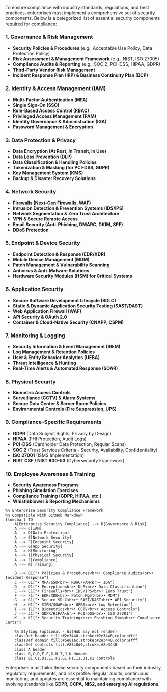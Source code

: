 

To ensure compliance with industry standards, regulations, and best practices, enterprises must implement a comprehensive set of security components. Below is a categorized list of essential security components required for compliance:

### **1. Governance & Risk Management**
   - **Security Policies & Procedures** (e.g., Acceptable Use Policy, Data Protection Policy)
   - **Risk Assessment & Management Framework** (e.g., NIST, ISO 27005)
   - **Compliance Audits & Reporting** (e.g., SOC 2, PCI-DSS, HIPAA, GDPR)
   - **Third-Party Vendor Risk Management**
   - **Incident Response Plan (IRP) & Business Continuity Plan (BCP)**

### **2. Identity & Access Management (IAM)**
   - **Multi-Factor Authentication (MFA)**
   - **Single Sign-On (SSO)**
   - **Role-Based Access Control (RBAC)**
   - **Privileged Access Management (PAM)**
   - **Identity Governance & Administration (IGA)**
   - **Password Management & Encryption**

### **3. Data Protection & Privacy**
   - **Data Encryption (At Rest, In Transit, In Use)**
   - **Data Loss Prevention (DLP)**
   - **Data Classification & Handling Policies**
   - **Tokenization & Masking (for PCI-DSS, GDPR)**
   - **Key Management System (KMS)**
   - **Backup & Disaster Recovery Solutions**

### **4. Network Security**
   - **Firewalls (Next-Gen Firewalls, WAF)**
   - **Intrusion Detection & Prevention Systems (IDS/IPS)**
   - **Network Segmentation & Zero Trust Architecture**
   - **VPN & Secure Remote Access**
   - **Email Security (Anti-Phishing, DMARC, DKIM, SPF)**
   - **DDoS Protection**

### **5. Endpoint & Device Security**
   - **Endpoint Detection & Response (EDR/XDR)**
   - **Mobile Device Management (MDM)**
   - **Patch Management & Vulnerability Scanning**
   - **Antivirus & Anti-Malware Solutions**
   - **Hardware Security Modules (HSM) for Critical Systems**

### **6. Application Security**
   - **Secure Software Development Lifecycle (SDLC)**
   - **Static & Dynamic Application Security Testing (SAST/DAST)**
   - **Web Application Firewall (WAF)**
   - **API Security & OAuth 2.0**
   - **Container & Cloud-Native Security (CNAPP, CSPM)**

### **7. Monitoring & Logging**
   - **Security Information & Event Management (SIEM)**
   - **Log Management & Retention Policies**
   - **User & Entity Behavior Analytics (UEBA)**
   - **Threat Intelligence & Hunting**
   - **Real-Time Alerts & Automated Response (SOAR)**

### **8. Physical Security**
   - **Biometric Access Controls**
   - **Surveillance (CCTV) & Alarm Systems**
   - **Secure Data Center & Server Room Policies**
   - **Environmental Controls (Fire Suppression, UPS)**

### **9. Compliance-Specific Requirements**
   - **GDPR** (Data Subject Rights, Privacy by Design)
   - **HIPAA** (PHI Protection, Audit Logs)
   - **PCI-DSS** (Cardholder Data Protection, Regular Scans)
   - **SOC 2** (Trust Services Criteria - Security, Availability, Confidentiality)
   - **ISO 27001** (ISMS Implementation)
   - **NIST CSF / NIST 800-53** (Cybersecurity Framework)

### **10. Employee Awareness & Training**
   - **Security Awareness Programs**
   - **Phishing Simulation Exercises**
   - **Compliance Training (GDPR, HIPAA, etc.)**
   - **Whistleblower & Reporting Mechanisms**



```mermaid
%% Enterprise Security Compliance Framework
%% Compatible with GitHub Markdown
flowchart TD
    A[Enterprise Security Compliance] --> B[Governance & Risk]
    A --> C[IAM]
    A --> D[Data Protection]
    A --> E[Network Security]
    A --> F[Endpoint Security]
    A --> G[App Security]
    A --> H[Monitoring]
    A --> I[Physical Security]
    A --> J[Compliance]
    A --> K[Training]

    B --> B1["• Policies & Procedures<br>• Compliance Audits<br>• Incident Response"]
    C --> C1["• MFA/SSO<br>• RBAC/PAM<br>• IGA"]
    D --> D1["• Encryption<br>• DLP<br>• Data Classification"]
    E --> E1["• Firewalls<br>• IDS/IPS<br>• Zero Trust"]
    F --> F1["• EDR/XDR<br>• Patch Mgmt<br>• MDM"]
    G --> G1["• Secure SDLC<br>• SAST/DAST<br>• API Security"]
    H --> H1["• SIEM/SOAR<br>• UEBA<br>• Log Retention"]
    I --> I1["• Biometrics<br>• CCTV<br>• Access Controls"]
    J --> J1["• GDPR/HIPAA<br>• PCI-DSS<br>• ISO 27001"]
    K --> K1["• Security Training<br>• Phishing Sims<br>• Compliance Certs"]

    %% Styling (optional - GitHub may not render)
    classDef header fill:#2e3440,stroke:#2e3440,color:#fff
    classDef domain fill:#5e81ac,stroke:#2e3440,color:#fff
    classDef controls fill:#88c0d0,stroke:#2e3440
    class A header
    class B,C,D,E,F,G,H,I,J,K domain
    class B1,C1,D1,E1,F1,G1,H1,I1,J1,K1 controls
```



Enterprises must tailor these security components based on their industry, regulatory requirements, and risk profile. Regular audits, continuous monitoring, and updates are essential to maintaining compliance with evolving standards like **GDPR, CCPA, NIS2, and emerging AI regulations**.

